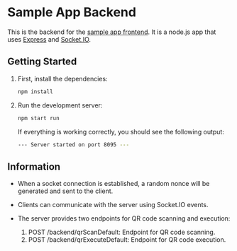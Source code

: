 # Sample App Backend

This is the backend for the [sample app frontend](https://g.fastprj.tech/nomo/nomo-id/-/tree/master/sample-app-frontend).
It is a node.js app that uses [Express](https://expressjs.com/) and [Socket.IO](https://socket.io/).

## Getting Started

1. First, install the dependencies:

    ```bash
    npm install
    ```

2. Run the development server:

    ```bash
    npm start run
    ```

    If everything is working correctly, you should see the following output:

    ```bash
    --- Server started on port 8095 ---
    ```

## Information

- When a socket connection is established, a random nonce will be generated and sent to the client.

- Clients can communicate with the server using Socket.IO events.

- The server provides two endpoints for QR code scanning and execution:

    1. POST /backend/qrScanDefault: Endpoint for QR code scanning.
    2. POST /backend/qrExecuteDefault: Endpoint for QR code execution.
